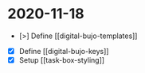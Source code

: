 # 2020-11-18

- [>] Define [[digital-bujo-templates]]
- [x] Define [[digital-bujo-keys]]
- [x] Setup [[task-box-styling]]